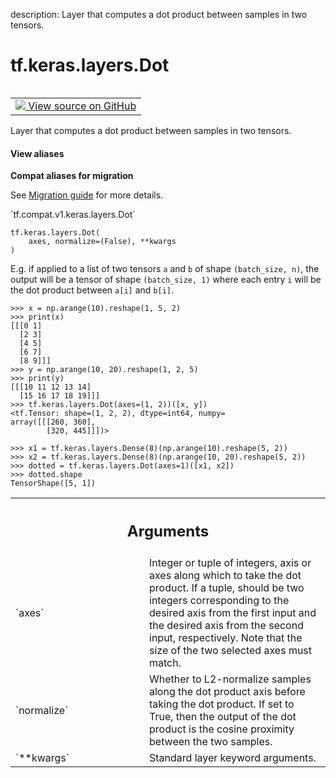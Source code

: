 description: Layer that computes a dot product between samples in two tensors.

<div itemscope itemtype="http://developers.google.com/ReferenceObject">
<meta itemprop="name" content="tf.keras.layers.Dot" />
<meta itemprop="path" content="Stable" />
<meta itemprop="property" content="__init__"/>
<meta itemprop="property" content="__new__"/>
</div>

# tf.keras.layers.Dot

<!-- Insert buttons and diff -->

<table class="tfo-notebook-buttons tfo-api nocontent" align="left">
<td>
  <a target="_blank" href="https://github.com/tensorflow/tensorflow/blob/r2.4/tensorflow/python/keras/layers/merge.py#L579-L737">
    <img src="https://www.tensorflow.org/images/GitHub-Mark-32px.png" />
    View source on GitHub
  </a>
</td>
</table>



Layer that computes a dot product between samples in two tensors.

<section class="expandable">
  <h4 class="showalways">View aliases</h4>
  <p>
<b>Compat aliases for migration</b>
<p>See
<a href="https://www.tensorflow.org/guide/migrate">Migration guide</a> for
more details.</p>
<p>`tf.compat.v1.keras.layers.Dot`</p>
</p>
</section>

<pre class="devsite-click-to-copy prettyprint lang-py tfo-signature-link">
<code>tf.keras.layers.Dot(
    axes, normalize=(False), **kwargs
)
</code></pre>



<!-- Placeholder for "Used in" -->

E.g. if applied to a list of two tensors `a` and `b` of shape
`(batch_size, n)`, the output will be a tensor of shape `(batch_size, 1)`
where each entry `i` will be the dot product between
`a[i]` and `b[i]`.

```
>>> x = np.arange(10).reshape(1, 5, 2)
>>> print(x)
[[[0 1]
  [2 3]
  [4 5]
  [6 7]
  [8 9]]]
>>> y = np.arange(10, 20).reshape(1, 2, 5)
>>> print(y)
[[[10 11 12 13 14]
  [15 16 17 18 19]]]
>>> tf.keras.layers.Dot(axes=(1, 2))([x, y])
<tf.Tensor: shape=(1, 2, 2), dtype=int64, numpy=
array([[[260, 360],
        [320, 445]]])>
```

```
>>> x1 = tf.keras.layers.Dense(8)(np.arange(10).reshape(5, 2))
>>> x2 = tf.keras.layers.Dense(8)(np.arange(10, 20).reshape(5, 2))
>>> dotted = tf.keras.layers.Dot(axes=1)([x1, x2])
>>> dotted.shape
TensorShape([5, 1])
```

<!-- Tabular view -->
 <table class="responsive fixed orange">
<colgroup><col width="214px"><col></colgroup>
<tr><th colspan="2"><h2 class="add-link">Arguments</h2></th></tr>

<tr>
<td>
`axes`
</td>
<td>
Integer or tuple of integers,
axis or axes along which to take the dot product. If a tuple, should
be two integers corresponding to the desired axis from the first input
and the desired axis from the second input, respectively. Note that the
size of the two selected axes must match.
</td>
</tr><tr>
<td>
`normalize`
</td>
<td>
Whether to L2-normalize samples along the
dot product axis before taking the dot product.
If set to True, then the output of the dot product
is the cosine proximity between the two samples.
</td>
</tr><tr>
<td>
`**kwargs`
</td>
<td>
Standard layer keyword arguments.
</td>
</tr>
</table>



